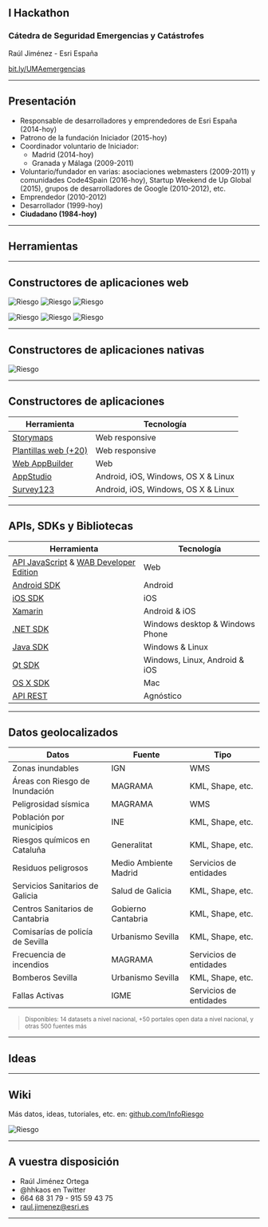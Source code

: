<!-- .slide: class="title" -->

## I Hackathon
### Cátedra de Seguridad Emergencias y Catástrofes
Raúl Jiménez - Esri España

[bit.ly/UMAemergencias](http://bit.ly/UMAemergencias)

---

<!-- .slide: class="section" -->
## Presentación

* Responsable de desarrolladores y emprendedores de Esri España (2014-hoy)
* Patrono de la fundación Iniciador (2015-hoy)
* Coordinador voluntario de Iniciador:
	* Madrid (2014-hoy)
	* Granada y Málaga (2009-2011)
* Voluntario/fundador en varias: asociaciones webmasters (2009-2011) y comunidades Code4Spain (2016-hoy), Startup Weekend de Up Global (2015), grupos de desarrolladores de Google (2010-2012), etc.
* Emprendedor (2010-2012)
* Desarrollador (1999-hoy)
* **Ciudadano (1984-hoy)**


---

<!-- .slide: class="section" -->
## Herramientas

---

<!-- .slide: class="section" -->
## Constructores de aplicaciones web
![Riesgo](images/map-tour.jpg)
![Riesgo](images/swipe.jpg)
![Riesgo](images/map-journal.png)

![Riesgo](images/local-perspective.png)
![Riesgo](images/geoform.png)
![Riesgo](images/elevation.png)

---

<!-- .slide: class="section" -->
## Constructores de aplicaciones nativas

![Riesgo](images/appstudio.png)

---

<!-- .slide: class="section" -->
## Constructores de aplicaciones

Herramienta|Tecnología
---|---
[Storymaps](https://storymaps.arcgis.com/)|Web responsive
[Plantillas web (+20)](http://www.arcgis.com/home/search.html?t=content&q=tags:ArcGIS%20web%20application%20template)|Web responsive
[Web AppBuilder](http://www.esri.com/software/web-appbuilder)|Web
[AppStudio](http://appstudio.arcgis.com/)|Android, iOS, Windows, OS X & Linux
[Survey123](http://survey123.esri.com/)|Android, iOS, Windows, OS X & Linux

---

<!-- .slide: class="section" -->
## APIs, SDKs y Bibliotecas

Herramienta|Tecnología
---|---
[API  JavaScript](https://developers.arcgis.com/javascript/) & [WAB Developer Edition](https://developers.arcgis.com/web-appbuilder/)|Web
[Android SDK](https://developers.arcgis.com/android/)|Android
[iOS SDK](https://developers.arcgis.com/ios/)|iOS
[Xamarin](https://developers.arcgis.com/xamarin/)|Android & iOS
[.NET SDK](https://developers.arcgis.com/net/)|Windows desktop & Windows Phone
[Java SDK](https://developers.arcgis.com/java/)|Windows & Linux
[Qt SDK](https://developers.arcgis.com/qt/)|Windows, Linux, Android & iOS
[OS X SDK](https://developers.arcgis.com/os-x/)|Mac
[API REST](http://resources.arcgis.com/en/help/arcgis-rest-api/index.html#//02r300000054000000)|Agnóstico

---

<!-- .slide: class="section" -->
## Datos geolocalizados<small>

Datos|Fuente|Tipo
---|---|---
Zonas inundables|IGN|WMS
Áreas con Riesgo de Inundación|MAGRAMA|KML, Shape, etc.
Peligrosidad sísmica|MAGRAMA|WMS
Población por municipios|INE|KML, Shape, etc.
Riesgos químicos en Cataluña|Generalitat|KML, Shape, etc.
Residuos peligrosos|Medio Ambiente Madrid|Servicios de entidades
Servicios Sanitarios de Galicia|Salud de Galicia|KML, Shape, etc.
Centros Sanitarios de Cantabria|Gobierno Cantabria|KML, Shape, etc.
Comisarías de policía de Sevilla|Urbanismo Sevilla|KML, Shape, etc.
Frecuencia de incendios|MAGRAMA|Servicios de entidades
Bomberos Sevilla|Urbanismo Sevilla|KML, Shape, etc.
Fallas Activas|IGME|Servicios de entidades

> Disponibles: 14 datasets a nivel nacional, +50 portales open data a nivel nacional, y otras 500 fuentes más


</small>


---

<!-- .slide: class="section" -->
## Ideas

---

<!-- .slide: class="section" -->
## Wiki

Más datos, ideas, tutoriales, etc. en:  [github.com/InfoRiesgo](http://github.com/InfoRiesgo)

![Riesgo](images/inforiesgo-github.png)


---

<!-- .slide: class="questions centered" -->

## A vuestra disposición

* Raúl Jiménez Ortega
* @hhkaos en Twitter
* 664 68 31 79 - 915 59 43 75
* raul.jimenez@esri.es

---


<!-- .slide: class="end" -->
